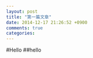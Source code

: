 ```yaml
---
layout: post
title: "第一篇文章"
date: 2014-12-17 21:26:52 +0900
comments: true
categories: 
---
```

#Hello
##hello